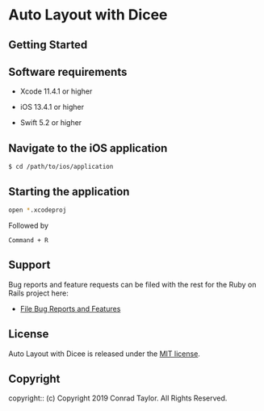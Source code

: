 # Auto Layout with Dicee

<Project Description>

## Getting Started

## Software requirements

- Xcode 11.4.1 or higher

- iOS 13.4.1 or higher

- Swift 5.2 or higher

## Navigate to the iOS application

```
$ cd /path/to/ios/application
```

## Starting the application

```zsh
open *.xcodeproj
```

Followed by

```text
Command + R
```

## Support

Bug reports and feature requests can be filed with the rest for the Ruby on Rails project here:

- [File Bug Reports and Features](https://github.com/conradwt/auto-layout-with-dicee/issues)

## License

Auto Layout with Dicee is released under the [MIT license](https://mit-license.org).

## Copyright

copyright:: (c) Copyright 2019 Conrad Taylor. All Rights Reserved.
